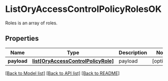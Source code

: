 # ListOryAccessControlPolicyRolesOK

Roles is an array of roles.
## Properties
Name | Type | Description | Notes
------------ | ------------- | ------------- | -------------
**payload** | [**list[OryAccessControlPolicyRole]**](OryAccessControlPolicyRole.md) | payload | [optional] 

[[Back to Model list]](../README.md#documentation-for-models) [[Back to API list]](../README.md#documentation-for-api-endpoints) [[Back to README]](../README.md)



